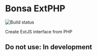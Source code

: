Bonsa ExtPHP 
===========
![Build status](https://travis-ci.org/emielvangoor/extphp.svg?branch=master)

Create ExtJS interface from PHP

## Do not use: In development

